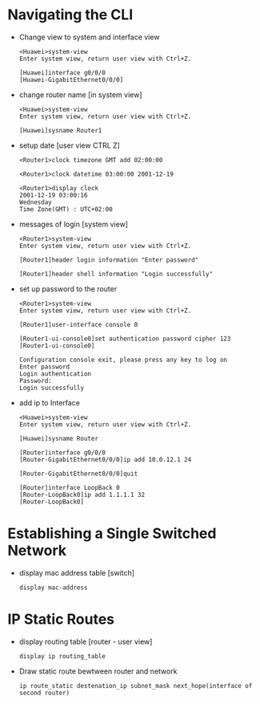 # Navigating the CLI

- Change view to system and interface view
  ```
  <Huawei>system-view 
  Enter system view, return user view with Ctrl+Z.
  
  [Huawei]interface g0/0/0
  [Huawei-GigabitEthernet0/0/0]
  ```
  
- change router name [in system view] 
  ```
  <Huawei>system-view 
  Enter system view, return user view with Ctrl+Z.
  
  [Huawei]sysname Router1
  ```

- setup date [user view CTRL Z]
  ```
  <Router1>clock timezone GMT add 02:00:00

  <Router1>clock datetime 03:00:00 2001-12-19

  <Router1>display clock 
  2001-12-19 03:00:16
  Wednesday
  Time Zone(GMT) : UTC+02:00
  ```
  
- messages of login [system view]  
  ```
  <Router1>system-view 
  Enter system view, return user view with Ctrl+Z.
 
  [Router1]header login information "Enter password"

  [Router1]header shell information "Login successfully"
  ```
- set up password to the router
  ```
  <Router1>system-view 
  Enter system view, return user view with Ctrl+Z.

  [Router1]user-interface console 0

  [Router1-ui-console0]set authentication password cipher 123
  [Router1-ui-console0]

  Configuration console exit, please press any key to log on
  Enter password
  Login authentication
  Password:
  Login successfully
  ```
- add ip to Interface  
  ```
  <Huawei>system-view 
  Enter system view, return user view with Ctrl+Z.
  
  [Huawei]sysname Router
  
  [Router]interface g0/0/0
  [Router-GigabitEthernet0/0/0]ip add 10.0.12.1 24

  [Router-GigabitEthernet0/0/0]quit

  [Router]interface LoopBack 0
  [Router-LoopBack0]ip add 1.1.1.1 32
  [Router-LoopBack0]
  ```
# Establishing a Single Switched Network 

- display mac address table [switch]
  ```
  display mac-address 
  ```

# IP Static Routes 

- display routing table [router - user view]
  ```
  display ip routing_table
  ``` 
- Draw static route bewtween router and network 
  ```
  ip route_static destenation_ip subnet_mask next_hope(interface of second router)
  ```
  
  
